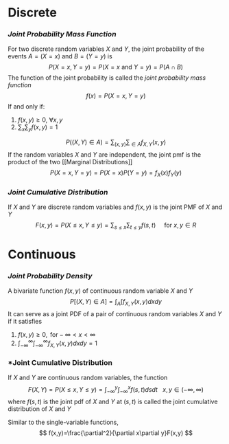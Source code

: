 # Discrete

### *Joint Probability Mass Function* 
For two discrete random variables $X$ and $Y$, the joint probability of the events $A = (X=x)$ and $B=(Y=y)$ is
$$
P(X=x,Y=y)=P(X=x\text{ and }Y=y)=P(A\cap B)
$$
The function of the joint probability is called the *joint probability mass function*
$$
f(x)=P(X=x,Y=y)
$$
If and only if:
1. $f(x,y)\geq0, \ \forall x,y$
2. $\sum_{x}\sum_{y}f(x,y)=1$

$$
P((X,Y)\in A)=\sum_{(x,y)}\sum_{\in A}f_{X,Y}(x,y)
$$
If the random variables $X$ and $Y$ are independent, the joint pmf is the product of the two [[Marginal Distributions]]
$$
P(X=x,Y=y)=P(X=x)P(Y=y)=f_{X}(x)f_{Y}(y)
$$
### *Joint Cumulative Distribution* 
If $X$ and $Y$ are discrete random variables and $f(x,y)$ is the joint PMF of $X$ and $Y$
$$
F(x,y)=P(X\leq x,Y\leq y)=\sum_{s\leq x}\sum_{t\leq y}f(s,t)\ \ \ \ \text{ for }x,y\in R
$$

# Continuous

### *Joint Probability Density*
A bivariate function $f(x,y)$ of continuous random variable $X$ and $Y$
$$
P[(X,Y)\in A]=\int_{A}\int f_{X,Y}(x,y)dxdy
$$
It can serve as a joint PDF of a pair of continuous random variables $X$ and $Y$ if it satisfies
1. $f(x,y)\geq0, \text{ for} -\infty<x<\infty$
2. $\int_{-\infty}^\infty \int_{-\infty}^\infty f_{X,Y}(x,y)dxdy=1$

### *Joint Cumulative Distribution
If $X$ and $Y$ are continuous random variables, the function
$$
F(X,Y)=P(X\leq x,Y\leq y)=\int_{-\infty}^y\int_{-\infty}^xf(s,t)dsdt\ \ \ x,y \in (-\infty,\infty)
$$
where $f(s,t)$ is the joint pdf of $X$ and $Y$ at $(s,t)$ is called the joint cumulative distribution of $X$ and $Y$

Similar to the single-variable functions, 
$$
f(x,y)=\frac{\partial^2}{\partial x\partial y}F(x,y)
$$

